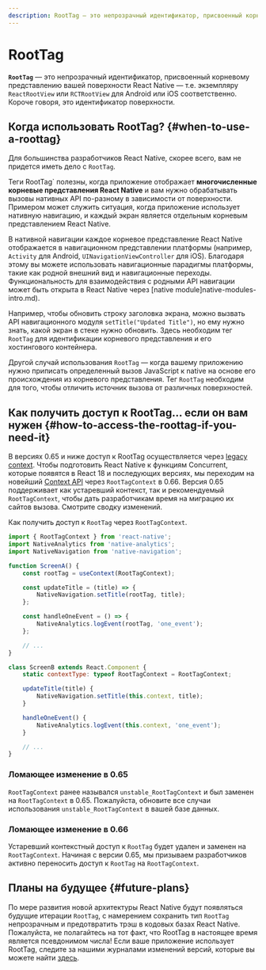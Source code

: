 ```yaml
---
description: RootTag — это непрозрачный идентификатор, присвоенный корневому представлению вашей поверхности React Native
---
```


# RootTag

**`RootTag`** — это непрозрачный идентификатор, присвоенный корневому представлению вашей поверхности React Native — т.е. экземпляру `ReactRootView` или `RCTRootView` для Android или iOS соответственно. Короче говоря, это идентификатор поверхности.

## Когда использовать RootTag? {#when-to-use-a-roottag}

Для большинства разработчиков React Native, скорее всего, вам не придется иметь дело с `RootTag`.

Теги RootTag` полезны, когда приложение отображает **многочисленные корневые представления React Native** и вам нужно обрабатывать вызовы нативных API по-разному в зависимости от поверхности. Примером может служить ситуация, когда приложение использует нативную навигацию, и каждый экран является отдельным корневым представлением React Native.

В нативной навигации каждое корневое представление React Native отображается в навигационном представлении платформы (например, `Activity` для Android, `UINavigationViewController` для iOS). Благодаря этому вы можете использовать навигационные парадигмы платформы, такие как родной внешний вид и навигационные переходы. Функциональность для взаимодействия с родными API навигации может быть открыта в React Native через [native module]native-modules-intro.md).

Например, чтобы обновить строку заголовка экрана, можно вызвать API навигационного модуля `setTitle("Updated Title")`, но ему нужно знать, какой экран в стеке нужно обновить. Здесь необходим тег `RootTag` для идентификации корневого представления и его хостингового контейнера.

Другой случай использования `RootTag` — когда вашему приложению нужно приписать определенный вызов JavaScript к native на основе его происхождения из корневого представления. Тег `RootTag` необходим для того, чтобы отличить источник вызова от различных поверхностей.

## Как получить доступ к RootTag... если он вам нужен {#how-to-access-the-roottag-if-you-need-it}

В версиях 0.65 и ниже доступ к RootTag осуществляется через [legacy context](https://github.com/facebook/react-native/blob/v0.64.1/Libraries/ReactNative/AppContainer.js#L56). Чтобы подготовить React Native к функциям Concurrent, которые появятся в React 18 и последующих версиях, мы переходим на новейший [Context API](https://reactdev.ru/learn/passing-data-deeply-with-context/) через `RootTagContext` в 0.66. Версия 0.65 поддерживает как устаревший контекст, так и рекомендуемый `RootTagContext`, чтобы дать разработчикам время на миграцию их сайтов вызова. Смотрите сводку изменений.

Как получить доступ к `RootTag` через `RootTagContext`.

```js
import { RootTagContext } from 'react-native';
import NativeAnalytics from 'native-analytics';
import NativeNavigation from 'native-navigation';

function ScreenA() {
    const rootTag = useContext(RootTagContext);

    const updateTitle = (title) => {
        NativeNavigation.setTitle(rootTag, title);
    };

    const handleOneEvent = () => {
        NativeAnalytics.logEvent(rootTag, 'one_event');
    };

    // ...
}

class ScreenB extends React.Component {
    static contextType: typeof RootTagContext = RootTagContext;

    updateTitle(title) {
        NativeNavigation.setTitle(this.context, title);
    }

    handleOneEvent() {
        NativeAnalytics.logEvent(this.context, 'one_event');
    }

    // ...
}
```

### Ломающее изменение в 0.65

`RootTagContext` ранее назывался `unstable_RootTagContext` и был заменен на `RootTagContext` в 0.65. Пожалуйста, обновите все случаи использования `unstable_RootTagContext` в вашей базе данных.

### Ломающее изменение в 0.66

Устаревший контекстный доступ к `RootTag` будет удален и заменен на `RootTagContext`. Начиная с версии 0.65, мы призываем разработчиков активно переносить доступ к `RootTag` на `RootTagContext`.

## Планы на будущее {#future-plans}

По мере развития новой архитектуры React Native будут появляться будущие итерации `RootTag`, с намерением сохранить тип `RootTag` непрозрачным и предотвратить трэш в кодовых базах React Native. Пожалуйста, не полагайтесь на тот факт, что RootTag в настоящее время является псевдонимом числа! Если ваше приложение использует RootTag, следите за нашими журналами изменений версий, которые вы можете найти [здесь](https://github.com/facebook/react-native/blob/main/CHANGELOG.md).
